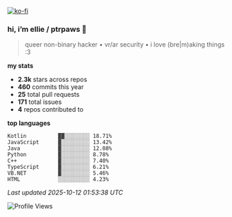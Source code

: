 [![ko-fi](https://ko-fi.com/img/githubbutton_sm.svg)](https://ko-fi.com/R6R1657BK)

### hi, i’m ellie / ptrpaws 🌸

> queer non-binary hacker • vr/ar security • i love (bre|m)aking things :3

**my stats**
- **2.3k** stars across repos
- **460** commits this year
- **25** total pull requests
- **171** total issues
- **4** repos contributed to

**top languages**
```
Kotlin          ▓▓░░░░░░░░ 18.71%
JavaScript      ▓░░░░░░░░░ 13.42%
Java            ▓░░░░░░░░░ 12.08%
Python          ▓░░░░░░░░░ 8.78%
C++             ▓░░░░░░░░░ 7.40%
TypeScript      ▓░░░░░░░░░ 6.21%
VB.NET          ▓░░░░░░░░░ 5.46%
HTML            ░░░░░░░░░░ 4.23%
```

_Last updated 2025-10-12 01:53:38 UTC_

![Profile Views](https://komarev.com/ghpvc/?username=ptrpaws&color=grey&base=35291)
